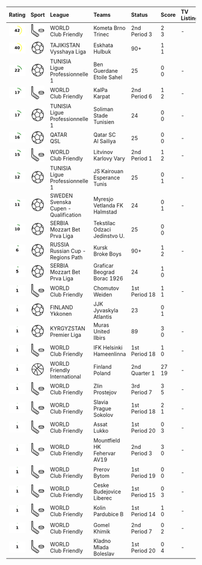 | Rating                                                                                                                                 | Sport                                                                                                                | League                                  | Teams                            | Status        | Score    | TV Listing          |
|:---------------------------------------------------------------------------------------------------------------------------------------|:---------------------------------------------------------------------------------------------------------------------|:----------------------------------------|:---------------------------------|:--------------|:---------|:--------------------|
| <img src="https://raw.githubusercontent.com/BlakeDuncan25/Donut-SVG-Ratings/bac4e4a278175106499642192132b1786a9aec38/42.svg" alt="42"> | <img src="https://raw.githubusercontent.com/BlakeDuncan25/Donut-SVG-Ratings/master/hockey.png" alt="Ice Hockey">     | WORLD<br>Club Friendly                  | Kometa Brno<br>Trinec            | 2nd Period 3  | 2<br>3   | -                   |
| <img src="https://raw.githubusercontent.com/BlakeDuncan25/Donut-SVG-Ratings/bac4e4a278175106499642192132b1786a9aec38/40.svg" alt="40"> | <img src="https://raw.githubusercontent.com/BlakeDuncan25/Donut-SVG-Ratings/master/soccer.png" alt="Soccer">         | TAJIKISTAN<br>Vysshaya Liga             | Eskhata<br>Hulbuk                | 90+           | 1<br>1   | <a href="#N/A"></a> |
| <img src="https://raw.githubusercontent.com/BlakeDuncan25/Donut-SVG-Ratings/bac4e4a278175106499642192132b1786a9aec38/22.svg" alt="22"> | <img src="https://raw.githubusercontent.com/BlakeDuncan25/Donut-SVG-Ratings/master/soccer.png" alt="Soccer">         | TUNISIA<br>Ligue Professionnelle 1      | Ben Guerdane<br>Etoile Sahel     | 25            | 0<br>0   | -                   |
| <img src="https://raw.githubusercontent.com/BlakeDuncan25/Donut-SVG-Ratings/bac4e4a278175106499642192132b1786a9aec38/17.svg" alt="17"> | <img src="https://raw.githubusercontent.com/BlakeDuncan25/Donut-SVG-Ratings/master/hockey.png" alt="Ice Hockey">     | WORLD<br>Club Friendly                  | KalPa<br>Karpat                  | 2nd Period 6  | 1<br>2   | -                   |
| <img src="https://raw.githubusercontent.com/BlakeDuncan25/Donut-SVG-Ratings/bac4e4a278175106499642192132b1786a9aec38/17.svg" alt="17"> | <img src="https://raw.githubusercontent.com/BlakeDuncan25/Donut-SVG-Ratings/master/soccer.png" alt="Soccer">         | TUNISIA<br>Ligue Professionnelle 1      | Soliman<br>Stade Tunisien        | 24            | 0<br>0   | -                   |
| <img src="https://raw.githubusercontent.com/BlakeDuncan25/Donut-SVG-Ratings/bac4e4a278175106499642192132b1786a9aec38/16.svg" alt="16"> | <img src="https://raw.githubusercontent.com/BlakeDuncan25/Donut-SVG-Ratings/master/soccer.png" alt="Soccer">         | QATAR<br>QSL                            | Qatar SC<br>Al Sailiya           | 25            | 0<br>0   | -                   |
| <img src="https://raw.githubusercontent.com/BlakeDuncan25/Donut-SVG-Ratings/bac4e4a278175106499642192132b1786a9aec38/15.svg" alt="15"> | <img src="https://raw.githubusercontent.com/BlakeDuncan25/Donut-SVG-Ratings/master/hockey.png" alt="Ice Hockey">     | WORLD<br>Club Friendly                  | Litvinov<br>Karlovy Vary         | 2nd Period 1  | 1<br>2   | -                   |
| <img src="https://raw.githubusercontent.com/BlakeDuncan25/Donut-SVG-Ratings/bac4e4a278175106499642192132b1786a9aec38/12.svg" alt="12"> | <img src="https://raw.githubusercontent.com/BlakeDuncan25/Donut-SVG-Ratings/master/soccer.png" alt="Soccer">         | TUNISIA<br>Ligue Professionnelle 1      | JS Kairouan<br>Esperance Tunis   | 25            | 0<br>1   | -                   |
| <img src="https://raw.githubusercontent.com/BlakeDuncan25/Donut-SVG-Ratings/bac4e4a278175106499642192132b1786a9aec38/11.svg" alt="11"> | <img src="https://raw.githubusercontent.com/BlakeDuncan25/Donut-SVG-Ratings/master/soccer.png" alt="Soccer">         | SWEDEN<br>Svenska Cupen - Qualification | Myresjo Vetlanda FK<br>Halmstad  | 24            | 0<br>1   | -                   |
| <img src="https://raw.githubusercontent.com/BlakeDuncan25/Donut-SVG-Ratings/bac4e4a278175106499642192132b1786a9aec38/10.svg" alt="10"> | <img src="https://raw.githubusercontent.com/BlakeDuncan25/Donut-SVG-Ratings/master/soccer.png" alt="Soccer">         | SERBIA<br>Mozzart Bet Prva Liga         | Tekstilac Odzaci<br>Jedinstvo U. | 25            | 0<br>0   | <a href="#N/A"></a> |
| <img src="https://raw.githubusercontent.com/BlakeDuncan25/Donut-SVG-Ratings/bac4e4a278175106499642192132b1786a9aec38/6.svg" alt="6">   | <img src="https://raw.githubusercontent.com/BlakeDuncan25/Donut-SVG-Ratings/master/soccer.png" alt="Soccer">         | RUSSIA<br>Russian Cup - Regions Path    | Kursk<br>Broke Boys              | 90+           | 1<br>2   | -                   |
| <img src="https://raw.githubusercontent.com/BlakeDuncan25/Donut-SVG-Ratings/bac4e4a278175106499642192132b1786a9aec38/5.svg" alt="5">   | <img src="https://raw.githubusercontent.com/BlakeDuncan25/Donut-SVG-Ratings/master/soccer.png" alt="Soccer">         | SERBIA<br>Mozzart Bet Prva Liga         | Graficar Beograd<br>Borac 1926   | 24            | 1<br>0   | <a href="#N/A"></a> |
| <img src="https://raw.githubusercontent.com/BlakeDuncan25/Donut-SVG-Ratings/bac4e4a278175106499642192132b1786a9aec38/1.svg" alt="1">   | <img src="https://raw.githubusercontent.com/BlakeDuncan25/Donut-SVG-Ratings/master/hockey.png" alt="Ice Hockey">     | WORLD<br>Club Friendly                  | Chomutov<br>Weiden               | 1st Period 18 | 1<br>1   | -                   |
| <img src="https://raw.githubusercontent.com/BlakeDuncan25/Donut-SVG-Ratings/bac4e4a278175106499642192132b1786a9aec38/1.svg" alt="1">   | <img src="https://raw.githubusercontent.com/BlakeDuncan25/Donut-SVG-Ratings/master/soccer.png" alt="Soccer">         | FINLAND<br>Ykkonen                      | JJK Jyvaskyla<br>Atlantis        | 23            | 0<br>1   | <a href="#N/A"></a> |
| <img src="https://raw.githubusercontent.com/BlakeDuncan25/Donut-SVG-Ratings/bac4e4a278175106499642192132b1786a9aec38/1.svg" alt="1">   | <img src="https://raw.githubusercontent.com/BlakeDuncan25/Donut-SVG-Ratings/master/soccer.png" alt="Soccer">         | KYRGYZSTAN<br>Premier Liga              | Muras United<br>Ilbirs           | 89            | 3<br>0   | -                   |
| <img src="https://raw.githubusercontent.com/BlakeDuncan25/Donut-SVG-Ratings/bac4e4a278175106499642192132b1786a9aec38/1.svg" alt="1">   | <img src="https://raw.githubusercontent.com/BlakeDuncan25/Donut-SVG-Ratings/master/hockey.png" alt="Ice Hockey">     | WORLD<br>Club Friendly                  | IFK Helsinki<br>Hameenlinna      | 1st Period 18 | 1<br>0   | -                   |
| <img src="https://raw.githubusercontent.com/BlakeDuncan25/Donut-SVG-Ratings/bac4e4a278175106499642192132b1786a9aec38/1.svg" alt="1">   | <img src="https://raw.githubusercontent.com/BlakeDuncan25/Donut-SVG-Ratings/master/basketball.png" alt="Basketball"> | WORLD<br>Friendly International         | Finland<br>Poland                | 2nd Quarter 1 | 27<br>19 | -                   |
| <img src="https://raw.githubusercontent.com/BlakeDuncan25/Donut-SVG-Ratings/bac4e4a278175106499642192132b1786a9aec38/1.svg" alt="1">   | <img src="https://raw.githubusercontent.com/BlakeDuncan25/Donut-SVG-Ratings/master/hockey.png" alt="Ice Hockey">     | WORLD<br>Club Friendly                  | Zlin<br>Prostejov                | 3rd Period 7  | 3<br>5   | -                   |
| <img src="https://raw.githubusercontent.com/BlakeDuncan25/Donut-SVG-Ratings/bac4e4a278175106499642192132b1786a9aec38/1.svg" alt="1">   | <img src="https://raw.githubusercontent.com/BlakeDuncan25/Donut-SVG-Ratings/master/hockey.png" alt="Ice Hockey">     | WORLD<br>Club Friendly                  | Slavia Prague<br>Sokolov         | 1st Period 18 | 2<br>1   | -                   |
| <img src="https://raw.githubusercontent.com/BlakeDuncan25/Donut-SVG-Ratings/bac4e4a278175106499642192132b1786a9aec38/1.svg" alt="1">   | <img src="https://raw.githubusercontent.com/BlakeDuncan25/Donut-SVG-Ratings/master/hockey.png" alt="Ice Hockey">     | WORLD<br>Club Friendly                  | Assat<br>Lukko                   | 1st Period 20 | 0<br>3   | -                   |
| <img src="https://raw.githubusercontent.com/BlakeDuncan25/Donut-SVG-Ratings/bac4e4a278175106499642192132b1786a9aec38/1.svg" alt="1">   | <img src="https://raw.githubusercontent.com/BlakeDuncan25/Donut-SVG-Ratings/master/hockey.png" alt="Ice Hockey">     | WORLD<br>Club Friendly                  | Mountfield HK<br>Fehervar AV19   | 2nd Period 3  | 3<br>0   | -                   |
| <img src="https://raw.githubusercontent.com/BlakeDuncan25/Donut-SVG-Ratings/bac4e4a278175106499642192132b1786a9aec38/1.svg" alt="1">   | <img src="https://raw.githubusercontent.com/BlakeDuncan25/Donut-SVG-Ratings/master/hockey.png" alt="Ice Hockey">     | WORLD<br>Club Friendly                  | Prerov<br>Bytom                  | 1st Period 19 | 0<br>0   | -                   |
| <img src="https://raw.githubusercontent.com/BlakeDuncan25/Donut-SVG-Ratings/bac4e4a278175106499642192132b1786a9aec38/1.svg" alt="1">   | <img src="https://raw.githubusercontent.com/BlakeDuncan25/Donut-SVG-Ratings/master/hockey.png" alt="Ice Hockey">     | WORLD<br>Club Friendly                  | Ceske Budejovice<br>Liberec      | 1st Period 15 | 0<br>3   | -                   |
| <img src="https://raw.githubusercontent.com/BlakeDuncan25/Donut-SVG-Ratings/bac4e4a278175106499642192132b1786a9aec38/1.svg" alt="1">   | <img src="https://raw.githubusercontent.com/BlakeDuncan25/Donut-SVG-Ratings/master/hockey.png" alt="Ice Hockey">     | WORLD<br>Club Friendly                  | Kolin<br>Pardubice B             | 1st Period 14 | 1<br>0   | -                   |
| <img src="https://raw.githubusercontent.com/BlakeDuncan25/Donut-SVG-Ratings/bac4e4a278175106499642192132b1786a9aec38/1.svg" alt="1">   | <img src="https://raw.githubusercontent.com/BlakeDuncan25/Donut-SVG-Ratings/master/hockey.png" alt="Ice Hockey">     | WORLD<br>Club Friendly                  | Gomel<br>Khimik                  | 2nd Period 7  | 0<br>2   | -                   |
| <img src="https://raw.githubusercontent.com/BlakeDuncan25/Donut-SVG-Ratings/bac4e4a278175106499642192132b1786a9aec38/1.svg" alt="1">   | <img src="https://raw.githubusercontent.com/BlakeDuncan25/Donut-SVG-Ratings/master/hockey.png" alt="Ice Hockey">     | WORLD<br>Club Friendly                  | Kladno<br>Mlada Boleslav         | 1st Period 20 | 0<br>4   | -                   |